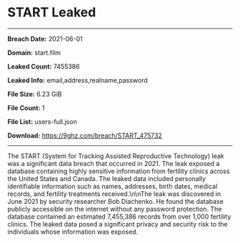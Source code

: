 # START Leaked

------------
**Breach Date:** 2021-06-01

**Domain:** start.film

**Leaked Count:** 7455386

**Leaked Info:** email,address,realname,password

**File Size:** 6.23 GiB

**File Count:** 1

**File List:** users-full.json

**Download:** https://9ghz.com/breach/START_475732

------------
The START (System for Tracking Assisted Reproductive Technology) leak was a significant data breach that occurred in 2021. The leak exposed a database containing highly sensitive information from fertility clinics across the United States and Canada. The leaked data included personally identifiable information such as names, addresses, birth dates, medical records, and fertility treatments received.\n\nThe leak was discovered in June 2021 by security researcher Bob Diachenko. He found the database publicly accessible on the internet without any password protection. The database contained an estimated 7,455,386 records from over 1,000 fertility clinics. The leaked data posed a significant privacy and security risk to the individuals whose information was exposed.
